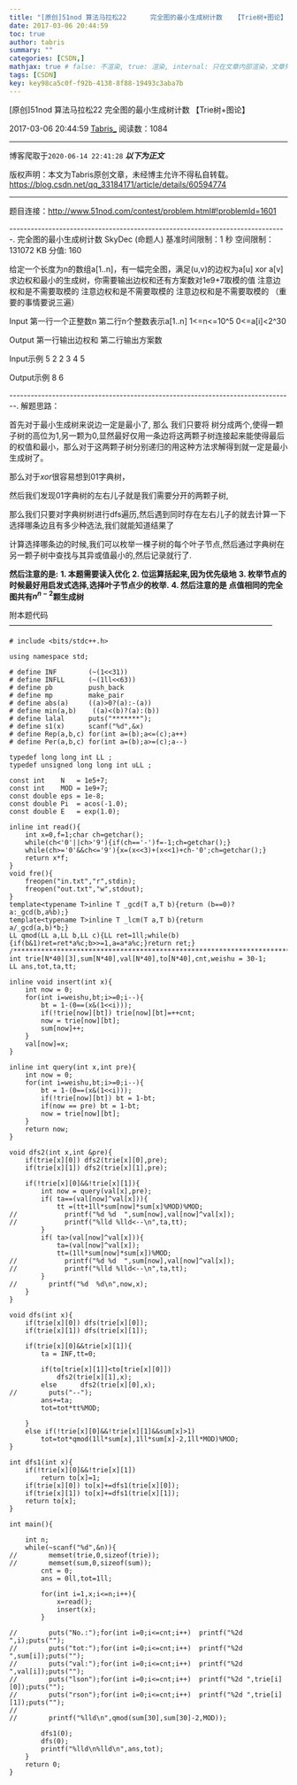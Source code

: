 ```yaml
---
title: "[原创]51nod 算法马拉松22      完全图的最小生成树计数   【Trie树+图论】"
date: 2017-03-06 20:44:59
toc: true
author: tabris
summary: ""
categories: [CSDN,]
mathjax: true # false: 不渲染, true: 渲染, internal: 只在文章内部渲染，文章列表中不渲染
tags: [CSDN]
key: key98ca5c0f-f92b-4138-8f88-19493c3aba7b
---
```


[原创]51nod 算法马拉松22      完全图的最小生成树计数   【Trie树+图论】

2017-03-06 20:44:59  [Tabris_](https://me.csdn.net/qq_33184171) 阅读数：1084

---

博客爬取于`2020-06-14 22:41:28`
***以下为正文***

版权声明：本文为Tabris原创文章，未经博主允许不得私自转载。
https://blog.csdn.net/qq_33184171/article/details/60594774

<!-- more -->

---

题目连接：http://www.51nod.com/contest/problem.html#!problemId=1601

------------------------------------------------------------------------------.
完全图的最小生成树计数
 SkyDec (命题人)
基准时间限制：1 秒 空间限制：131072 KB 分值: 160

给定一个长度为n的数组a[1..n]，有一幅完全图，满足(u,v)的边权为a[u] xor a[v]
求边权和最小的生成树，你需要输出边权和还有方案数对1e9+7取模的值
注意边权和是不需要取模的
注意边权和是不需要取模的
注意边权和是不需要取模的
（重要的事情要说三遍）

Input
第一行一个正整数n
第二行n个整数表示a[1..n]
1<=n<=10^5
0<=a[i]<2^30

Output
第一行输出边权和
第二行输出方案数

Input示例
5
2 2 3 4 5

Output示例
8
6


--------------------------------------------------------------------------------.
解题思路：

首先对于最小生成树来说边一定是最小了,
那么 我们只要将 树分成两个,使得一颗子树的高位为$1$,另一颗为$0$,显然最好仅用一条边将这两颗子树连接起来能使得最后的权值和最小，那么对于这两颗子树分别递归的用这种方法求解得到就一定是最小生成树了。

那么对于$xor$很容易想到$01$字典树，

然后我们发现$01$字典树的左右儿子就是我们需要分开的两颗子树,

那么我们只要对字典树树进行dfs遍历,然后遇到同时存在左右儿子的就去计算一下选择哪条边且有多少种选法,我们就能知道结果了

计算选择哪条边的时候,我们可以枚举一棵子树的每个叶子节点,然后通过字典树在另一颗子树中查找与其异或值最小的,然后记录就行了.

**然后注意的是:**
**1. 本题需要读入优化**
**2. 位运算括起来,因为优先级地**
**3. 枚举节点的时候最好用启发式选择,选择叶子节点少的枚举.**
**4. 然后注意的是 点值相同的完全图共有$n^{n-2}$颗生成树**



附本题代码
——————————————————————————————————
```
# include <bits/stdc++.h>

using namespace std;

# define INF        (~(1<<31))
# define INFLL      (~(1ll<<63))
# define pb         push_back
# define mp         make_pair
# define abs(a)     ((a)>0?(a):-(a))
# define min(a,b)    ((a)<(b)?(a):(b))
# define lalal      puts("*******");
# define s1(x)      scanf("%d",&x)
# define Rep(a,b,c) for(int a=(b);a<=(c);a++)
# define Per(a,b,c) for(int a=(b);a>=(c);a--)

typedef long long int LL ;
typedef unsigned long long int uLL ;

const int    N   = 1e5+7;
const int    MOD = 1e9+7;
const double eps = 1e-8;
const double Pi  = acos(-1.0);
const double E   = exp(1.0);

inline int read(){
    int x=0,f=1;char ch=getchar();
    while(ch<'0'||ch>'9'){if(ch=='-')f=-1;ch=getchar();}
    while(ch>='0'&&ch<='9'){x=(x<<3)+(x<<1)+ch-'0';ch=getchar();}
    return x*f;
}
void fre(){
    freopen("in.txt","r",stdin);
    freopen("out.txt","w",stdout);
}
template<typename T>inline T _gcd(T a,T b){return (b==0)?a:_gcd(b,a%b);}
template<typename T>inline T _lcm(T a,T b){return        a/_gcd(a,b)*b;}
LL qmod(LL a,LL b,LL c){LL ret=1ll;while(b){if(b&1)ret=ret*a%c;b>>=1,a=a*a%c;}return ret;}
/***********************************************************************/
int trie[N*40][3],sum[N*40],val[N*40],to[N*40],cnt,weishu = 30-1;
LL ans,tot,ta,tt;

inline void insert(int x){
    int now = 0;
    for(int i=weishu,bt;i>=0;i--){
        bt = 1-(0==(x&(1<<i)));
        if(!trie[now][bt]) trie[now][bt]=++cnt;
        now = trie[now][bt];
        sum[now]++;
    }
    val[now]=x;
}

inline int query(int x,int pre){
    int now = 0;
    for(int i=weishu,bt;i>=0;i--){
        bt = 1-(0==(x&(1<<i)));
        if(!trie[now][bt]) bt = 1-bt;
        if(now == pre) bt = 1-bt;
        now = trie[now][bt];
    }
    return now;
}

void dfs2(int x,int &pre){
    if(trie[x][0]) dfs2(trie[x][0],pre);
    if(trie[x][1]) dfs2(trie[x][1],pre);

    if(!trie[x][0]&&!trie[x][1]){
        int now = query(val[x],pre);
        if( ta==(val[now]^val[x])){
            tt =(tt+1ll*sum[now]*sum[x]%MOD)%MOD;
//            printf("%d %d  ",sum[now],val[now]^val[x]);
//            printf("%lld %lld<--\n",ta,tt);
        }
        if( ta>(val[now]^val[x])){
            ta=(val[now]^val[x]);
            tt=(1ll*sum[now]*sum[x])%MOD;
//            printf("%d %d  ",sum[now],val[now]^val[x]);
//            printf("%lld %lld<--\n",ta,tt);
        }
//        printf("%d  %d\n",now,x);
    }
}

void dfs(int x){
    if(trie[x][0]) dfs(trie[x][0]);
    if(trie[x][1]) dfs(trie[x][1]);

    if(trie[x][0]&&trie[x][1]){
        ta = INF,tt=0;

        if(to[trie[x][1]]<to[trie[x][0]])
            dfs2(trie[x][1],x);
        else      dfs2(trie[x][0],x);
//        puts("--");
        ans+=ta;
        tot=tot*tt%MOD;

    }
    else if(!trie[x][0]&&!trie[x][1]&&sum[x]>1)
        tot=tot*qmod(1ll*sum[x],1ll*sum[x]-2,1ll*MOD)%MOD;
}

int dfs1(int x){
    if(!trie[x][0]&&!trie[x][1])
        return to[x]=1;
    if(trie[x][0]) to[x]+=dfs1(trie[x][0]);
    if(trie[x][1]) to[x]+=dfs1(trie[x][1]);
    return to[x];
}

int main(){

    int n;
    while(~scanf("%d",&n)){
//        memset(trie,0,sizeof(trie));
//        memset(sum,0,sizeof(sum));
        cnt = 0;
        ans = 0ll,tot=1ll;

        for(int i=1,x;i<=n;i++){
            x=read();
            insert(x);
        }

//        puts("No.:");for(int i=0;i<=cnt;i++)  printf("%2d ",i);puts("");
//        puts("tot:");for(int i=0;i<=cnt;i++)  printf("%2d ",sum[i]);puts("");
//        puts("val:");for(int i=0;i<=cnt;i++)  printf("%2d ",val[i]);puts("");
//        puts("lson");for(int i=0;i<=cnt;i++)  printf("%2d ",trie[i][0]);puts("");
//        puts("rson");for(int i=0;i<=cnt;i++)  printf("%2d ",trie[i][1]);puts("");
//
//        printf("%lld\n",qmod(sum[30],sum[30]-2,MOD));

        dfs1(0);
        dfs(0);
        printf("%lld\n%lld\n",ans,tot);
    }
    return 0;
}

```
